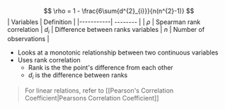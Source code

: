 $$
\rho = 1 - \frac{6\sum{d^{2}_{i}}}{n(n^{2}-1)}
$$
| Variables | Definition |
|-----------| -------- |
| $\rho$ | Spearman rank correlation
| $d_{i}$ | Difference between ranks variables
| $n$ | Number of observations |

- Looks at a monotonic relationship between two continuous variables
- Uses rank correlation
	- Rank is the the point's difference from each other
	- $d_{i}$ is the difference between ranks


> For linear relations, refer to [[Pearson's Correlation Coefficient|Pearsons Correlation Coefficient]]